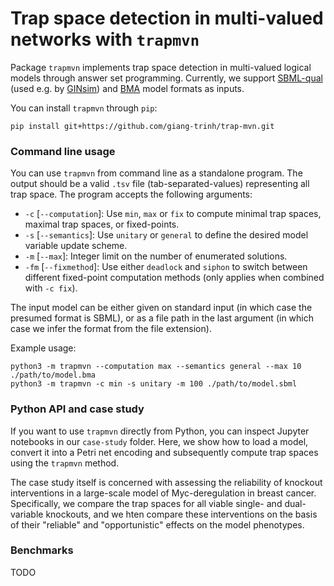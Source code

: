 # Trap space detection in multi-valued networks with `trapmvn`

Package `trapmvn` implements trap space detection in multi-valued 
logical models through answer set programming. Currently, we support 
[SBML-qual](https://sbml.org) (used e.g. by [GINsim](http://ginsim.org)) 
and [BMA](http://biomodelanalyzer.org) model formats as inputs.

You can install `trapmvn` through `pip`:

```
pip install git+https://github.com/giang-trinh/trap-mvn.git
```

### Command line usage

You can use `trapmvn` from command line as a standalone program. The
output should be a valid `.tsv` file (tab-separated-values) representing
all trap space. The program accepts the following arguments:

 - `-c` [`--computation`]: Use `min`, `max` or `fix` to compute minimal trap
 spaces, maximal trap spaces, or fixed-points.
 - `-s` [`--semantics`]: Use `unitary` or `general` to define the desired 
 model variable update scheme.
 - `-m` [`--max`]: Integer limit on the number of enumerated solutions.
 - `-fm` [`--fixmethod`]: Use either `deadlock` and `siphon` to switch between
 different fixed-point computation methods (only applies when combined 
 with `-c fix`).

The input model can be either given on standard input (in which case the presumed
format is SBML), or as a file path in the last argument (in which case we infer
the format from the file extension).

Example usage:

```
python3 -m trapmvn --computation max --semantics general --max 10 ./path/to/model.bma
python3 -m trapmvn -c min -s unitary -m 100 ./path/to/model.sbml
```

### Python API and case study

If you want to use `trapmvn` directly from Python, you can inspect Jupyter notebooks
in our `case-study` folder. Here, we show how to load a model, convert it into a
Petri net encoding and subsequently compute trap spaces using the `trapmvn` method.

The case study itself is concerned with assessing the reliability of knockout 
interventions in a large-scale model of Myc-deregulation in breast cancer. Specifically,
we compare the trap spaces for all viable single- and dual- variable knockouts,
and we hten compare these interventions on the basis of their "reliable" and "opportunistic"
effects on the model phenotypes.

### Benchmarks

TODO
